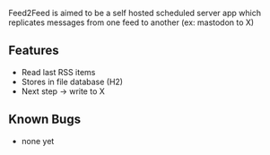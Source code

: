 Feed2Feed is aimed to be a self hosted scheduled server app which 
replicates messages from one feed to another (ex: mastodon to X)


Features
-

* Read last RSS items
* Stores in file database (H2)
* Next step -> write to X


Known Bugs
- 
* none yet